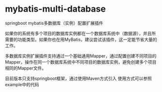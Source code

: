 # mybatis-multi-database
springboot mybatis多数据库（实例）配置扩展插件

如果你的系统有多个项目的数据库实例都在一个数据库系统中（数据源），并且所需要的功能类型。如果你也在用MyBatis，建议尝试该插件，这一定能节省大量的工作。

多数据库实例扩展插件支持通过一个基础通用Mapper，通过配置创建不同项目的Mapper，操作在同一个数据库系统中不同项目的数据库实例，避免创建多个项目相同的Mapper文件。

目前版本只支持springboot框架，通过使用Maven方式引入
使用方式可以参照example中的代码
